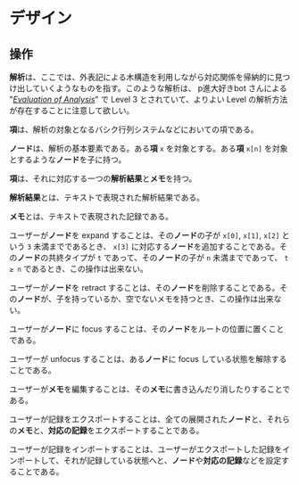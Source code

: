 # デザイン

## 操作

**解析**は、ここでは、外表記による木構造を利用しながら対応関係を帰納的に見つけ出していくようなものを指す。このような解析は、 p進大好きbot さんによる "*[Evaluation of Analysis](https://googology.wikia.org/wiki/User_blog:P%E9%80%B2%E5%A4%A7%E5%A5%BD%E3%81%8Dbot/Evaluation_of_Analysis)*" で Level 3 とされていて、よりよい Level の解析方法が存在することに注意して欲しい。

**項**は、解析の対象となるバシク行列システムなどにおいての項である。

**ノード**は、解析の基本要素である。ある**項** `x` を対象とする。ある**項** `x[n]` を対象とするような**ノード**を子に持つ。

**項**は、それに対応する一つの**解析結果**と**メモ**を持つ。

**解析結果**とは、テキストで表現された解析結果である。

**メモ**とは、テキストで表現された記録である。

ユーザーが**ノード**を expand することは、その**ノード**の子が `x[0]`, `x[1]`, `x[2]` という `3` 未満までであるとき、 `x[3]` に対応する**ノード**を追加することである。その**ノード**の共終タイプが `t` であって、その**ノード**の子が `n` 未満までであって、 `t ≥ n` であるとき、この操作は出来ない。

ユーザーが**ノード**を retract することは、その**ノード**を削除することである。その**ノード**が、子を持っているか、空でないメモを持つとき、この操作は出来ない。

ユーザーが**ノード**に focus することは、その**ノード**をルートの位置に置くことである。

ユーザーが unfocus することは、ある**ノード**に focus している状態を解除することである。

ユーザーが**メモ**を編集することは、その**メモ**に書き込んだり消したりすることである。

ユーザーが記録をエクスポートすることは、全ての展開された**ノード**と、それらの**メモ**と、**対応の記録**をエクスポートすることである。

ユーザーが記録をインポートすることは、ユーザーがエクスポートした記録をインポートして、それが記録している状態へと、**ノード**や**対応の記録**などを設定することである。
